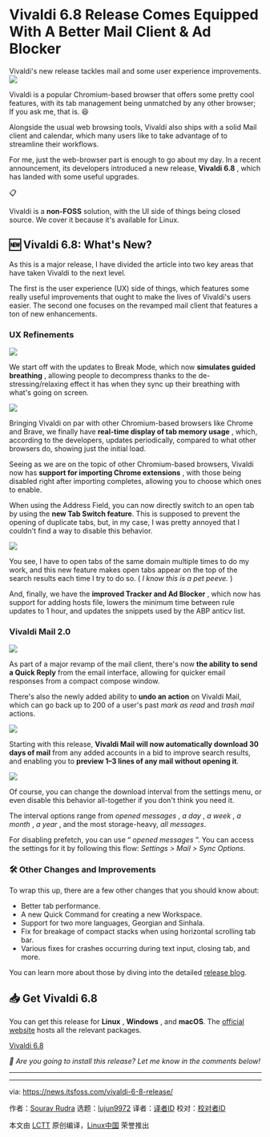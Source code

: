 [#]: subject: "Vivaldi 6.8 Release Comes Equipped With A Better Mail Client & Ad Blocker"
[#]: via: "https://news.itsfoss.com/vivaldi-6-8-release/"
[#]: author: "Sourav Rudra https://news.itsfoss.com/author/sourav/"
[#]: collector: "lujun9972/lctt-scripts-1705972010"
[#]: translator: " "
[#]: reviewer: " "
[#]: publisher: " "
[#]: url: " "

Vivaldi 6.8 Release Comes Equipped With A Better Mail Client & Ad Blocker
======
Vivaldi's new release tackles mail and some user experience
improvements.
[![][1]][2]

Vivaldi is a popular Chromium-based browser that offers some pretty cool features, with its tab management being unmatched by any other browser; If you ask me, that is. 😆

Alongside the usual web browsing tools, Vivaldi also ships with a solid Mail client and calendar, which many users like to take advantage of to streamline their workflows.

For me, just the web-browser part is enough to go about my day. In a recent announcement, its developers introduced a new release, **Vivaldi 6.8** , which has landed with some useful upgrades.

📋

Vivaldi is a ****non-FOSS**** solution, with the UI side of things being closed source. We cover it because it's available for Linux.

## 🆕 Vivaldi 6.8: What's New?

As this is a major release, I have divided the article into two key areas that have taken Vivaldi to the next level.

The first is the user experience (UX) side of things, which features some really useful improvements that ought to make the lives of Vivaldi's users easier. The second one focuses on the revamped mail client that features a ton of new enhancements.

### UX Refinements

![][3]

We start off with the updates to Break Mode, which now **simulates guided breathing** , allowing people to decompress thanks to the de-stressing/relaxing effect it has when they sync up their breathing with what's going on screen.

![][4]

Bringing Vivaldi on par with other Chromium-based browsers like Chrome and Brave, we finally have **real-time display of tab memory usage** , which, according to the developers, updates periodically, compared to what other browsers do, showing just the initial load.

Seeing as we are on the topic of other Chromium-based browsers, Vivaldi now has **support for importing Chrome extensions** , with those being disabled right after importing completes, allowing you to choose which ones to enable.

When using the Address Field, you can now directly switch to an open tab by using the **new Tab Switch feature**. This is supposed to prevent the opening of duplicate tabs, but, in my case, I was pretty annoyed that I couldn't find a way to disable this behavior.

![][5]

You see, I have to open tabs of the same domain multiple times to do my work, and this new feature makes open tabs appear on the top of the search results each time I try to do so. ( _I know this is a pet peeve._ )

And, finally, we have the **improved Tracker and Ad Blocker** , which now has support for adding hosts file, lowers the minimum time between rule updates to 1 hour, and updates the snippets used by the ABP anticv list.

### Vivaldi Mail 2.0

![][6]

As part of a major revamp of the mail client, there's now **the ability to send a Quick Reply** from the email interface, allowing for quicker email responses from a compact compose window.

There's also the newly added ability to **undo an action** on Vivaldi Mail, which can go back up to 200 of a user's past _mark as read_ and _trash mail_ actions.

![][7]

Starting with this release, **Vivaldi Mail will now automatically download 30 days of mail** from any added accounts in a bid to improve search results, and enabling you to **preview 1–3 lines of any mail without opening it**.

![][8]

Of course, you can change the download interval from the settings menu, or even disable this behavior all-together if you don't think you need it.

The interval options range from _opened messages_ , _a day_ , _a week_ , _a month_ , _a year_ , and the most storage-heavy, _all messages_.

For disabling prefetch, you can use “ _opened messages_ ”. You can access the settings for it by following this flow: _Settings > Mail > Sync Options._

### 🛠️ Other Changes and Improvements

To wrap this up, there are a few other changes that you should know about:

  * Better tab performance.
  * A new Quick Command for creating a new Workspace.
  * Support for two more languages, Georgian and Sinhala.
  * Fix for breakage of compact stacks when using horizontal scrolling tab bar.
  * Various fixes for crashes occurring during text input, closing tab, and more.



You can learn more about those by diving into the detailed [release blog][9].

## 📥 Get Vivaldi 6.8

You can get this release for **Linux** , **Windows** , and **macOS**. The [official website][10] hosts all the relevant packages.

[Vivaldi 6.8][10]

_💬 Are you going to install this release? Let me know in the comments below!_

* * *

--------------------------------------------------------------------------------

via: https://news.itsfoss.com/vivaldi-6-8-release/

作者：[Sourav Rudra][a]
选题：[lujun9972][b]
译者：[译者ID](https://github.com/译者ID)
校对：[校对者ID](https://github.com/校对者ID)

本文由 [LCTT](https://github.com/LCTT/TranslateProject) 原创编译，[Linux中国](https://linux.cn/) 荣誉推出

[a]: https://news.itsfoss.com/author/sourav/
[b]: https://github.com/lujun9972
[1]: https://news.itsfoss.com/assets/images/pikapods-banner-v3.webp
[2]: https://www.pikapods.com/?utm_campaign=banner-2024-05&utm_source=itsfoss
[3]: https://news.itsfoss.com/content/images/2024/06/Vivaldi_6.8_a.png
[4]: https://news.itsfoss.com/content/images/2024/06/Vivaldi_6.8_b.png
[5]: https://news.itsfoss.com/content/images/2024/06/Vivaldi_6.8_e.png
[6]: https://news.itsfoss.com/content/images/2024/06/Vivaldi_6.8_c.png
[7]: https://news.itsfoss.com/content/images/2024/06/Vivaldi_6.8_f.png
[8]: https://news.itsfoss.com/content/images/2024/06/Vivaldi_6.8_d.png
[9]: https://vivaldi.com/blog/vivaldi-on-desktop-6-8/
[10]: https://vivaldi.com/download/
